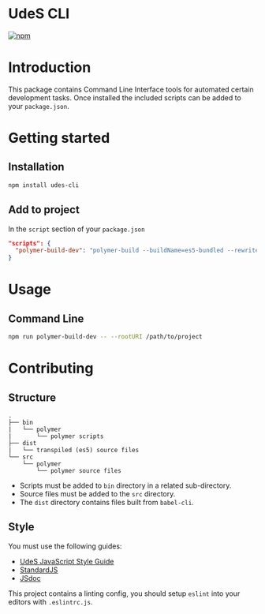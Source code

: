UdeS CLI
========

[![npm](https://img.shields.io/npm/v/udes-cli.svg?style=flat-square)](https://www.npmjs.com/package/udes-cli)

# Introduction
This package contains Command Line Interface tools for automated certain
development tasks. Once installed the included scripts can be added to your `package.json`.

# Getting started
## Installation
```bash
npm install udes-cli
```

## Add to project
In the `script` section of your `package.json`
```json
"scripts": {
  "polymer-build-dev": "polymer-build --buildName=es5-bundled --rewriteBuildDev"
}
```

# Usage
## Command Line
```bash
npm run polymer-build-dev -- --rootURI /path/to/project
``` 

# Contributing
## Structure
```
.
├── bin
|   └── polymer
|       └── polymer scripts
├── dist
|   └── transpiled (es5) source files
└── src
    └── polymer
        └── polymer source files
```
* Scripts must be added to `bin` directory in a related sub-directory.
* Source files must be added to the `src` directory.
* The `dist` directory contains files built from `babel-cli`.

## Style
You must use the following guides:
* [UdeS JavaScript Style Guide](https://www.npmjs.com/package/eslint-config-udes)
* [StandardJS](https://standardjs.com/)
* [JSdoc](http://usejsdoc.org/)

This project contains a linting config, you should setup `eslint` into your
editors with `.eslintrc.js`.
